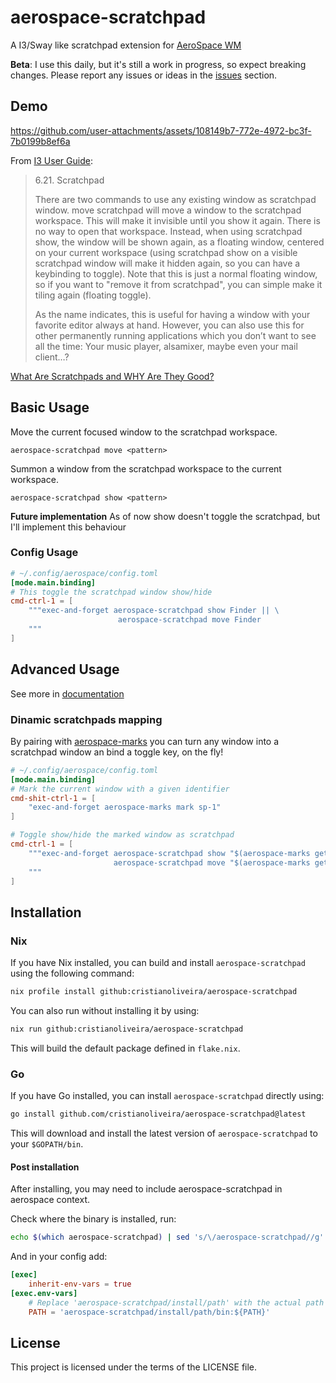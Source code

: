 # aerospace-scratchpad

A I3/Sway like scratchpad extension for [AeroSpace WM](https://github.com/nikitabobko/AeroSpace)

**Beta**: I use this daily, but it's still a work in progress, so expect breaking changes. 
Please report any issues or ideas in the [issues](https://github.com/cristianoliveira/aerospace-marks/issues) section.

## Demo

https://github.com/user-attachments/assets/108149b7-772e-4972-bc3f-7b0199b8ef6a

From [I3 User Guide](https://i3wm.org/docs/userguide.html#_scratchpad):
> 6.21. Scratchpad
> 
> There are two commands to use any existing window as scratchpad window. move scratchpad will move a window to the scratchpad workspace. This will make it invisible until you show it again. There is no way to open that workspace. Instead, when using scratchpad show, the window will be shown again, as a floating window, centered on your current workspace (using scratchpad show on a visible scratchpad window will make it hidden again, so you can have a keybinding to toggle). Note that this is just a normal floating window, so if you want to "remove it from scratchpad", you can simple make it tiling again (floating toggle).
>
> As the name indicates, this is useful for having a window with your favorite editor always at hand. However, you can also use this for other permanently running applications which you don’t want to see all the time: Your music player, alsamixer, maybe even your mail client…?

[What Are Scratchpads and WHY Are They Good?](https://youtu.be/72ccdlOWe20?si=tyYhdW6_BRJSCSHr)

## Basic Usage

Move the current focused window to the scratchpad workspace.
```text
aerospace-scratchpad move <pattern>
```
Summon a window from the scratchpad workspace to the current workspace.
```text
aerospace-scratchpad show <pattern>
```

**Future implementation** As of now show doesn't toggle the scratchpad, but I'll implement this behaviour

### Config Usage

```toml
# ~/.config/aerospace/config.toml
[mode.main.binding] 
# This toggle the scratchpad window show/hide
cmd-ctrl-1 = [
    """exec-and-forget aerospace-scratchpad show Finder || \
                        aerospace-scratchpad move Finder
    """
]
```

## Advanced Usage

See more in [documentation](docs/)

### Dinamic scratchpads mapping

By pairing with [aerospace-marks](https://github.com/cristianoliveira/aerospace-marks) you 
can turn any window into a scratchpad window an bind a toggle key, on the fly!

```toml
# ~/.config/aerospace/config.toml
[mode.main.binding] 
# Mark the current window with a given identifier
cmd-shit-ctrl-1 = [
    "exec-and-forget aerospace-marks mark sp-1"
]

# Toggle show/hide the marked window as scratchpad
cmd-ctrl-1 = [
    """exec-and-forget aerospace-scratchpad show "$(aerospace-marks get sp-1 -a)" || \
                       aerospace-scratchpad move "$(aerospace-marks get sp-1 -a)
    """
]
```

## Installation

### Nix

If you have Nix installed, you can build and install `aerospace-scratchpad` using the following command:

```bash
nix profile install github:cristianoliveira/aerospace-scratchpad
```

You can also run without installing it by using:

```bash
nix run github:cristianoliveira/aerospace-scratchpad
```

This will build the default package defined in `flake.nix`.

### Go

If you have Go installed, you can install `aerospace-scratchpad` directly using:

```bash
go install github.com/cristianoliveira/aerospace-scratchpad@latest
```

This will download and install the latest version of `aerospace-scratchpad` to your `$GOPATH/bin`.

#### Post installation

After installing, you may need to include aerospace-scratchpad in aerospace context.

Check where the binary is installed, run:
```bash
echo $(which aerospace-scratchpad) | sed 's/\/aerospace-scratchpad//g'
```

And in your config add:
```toml
[exec]
    inherit-env-vars = true
[exec.env-vars]
    # Replace 'aerospace-scratchpad/install/path' with the actual path from the above command
    PATH = 'aerospace-scratchpad/install/path/bin:${PATH}'
```

## License

This project is licensed under the terms of the LICENSE file.
